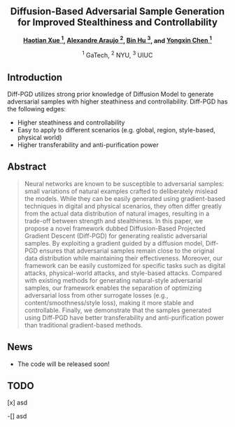 <div align="center">

<h2>Diffusion-Based Adversarial Sample Generation for Improved Stealthiness and Controllability</h2>

**[Haotian Xue <sup>1](https://xavihart.github.io/), [Alexandre Araujo <sup>2](https://www.alexandrearaujo.com/), [Bin Hu <sup>3](https://binhu7.github.io/), and [Yongxin Chen <sup>1](https://yongxin.ae.gatech.edu/)**


<sup>1</sup> GaTech, <sup>2</sup> NYU, <sup>3</sup> UIUC

</div>


## Introduction

Diff-PGD utilizes strong prior knowledge of Diffusion Model to generate adversarial samples with higher steathiness and controllability. Diff-PGD has the following edges:
- Higher steathiness and controllability 
- Easy to apply to different scenarios (e.g. global, region, style-based, physical world)
- Higher transferability and anti-purification power



## Abstract

>Neural networks are known to be susceptible to adversarial samples: small variations of natural examples crafted to deliberately
mislead the models. While they can be easily generated using gradient-based techniques in digital and physical scenarios, they often differ greatly from the actual data distribution of natural images, resulting in a trade-off between strength and stealthiness. In this paper, we propose a novel framework dubbed Diffusion-Based Projected Gradient Descent (Diff-PGD) for generating realistic adversarial samples. By exploiting a gradient guided by a diffusion model, Diff-PGD ensures that adversarial samples remain close to the original data distribution while maintaining their effectiveness. Moreover, our framework can be easily customized for specific tasks such as digital attacks, physical-world attacks, and style-based attacks. Compared with existing methods for generating natural-style adversarial samples, our framework enables the separation of optimizing adversarial loss from other surrogate losses (e.g., content/smoothness/style loss), making it more stable and controllable. Finally, we demonstrate that the samples generated using Diff-PGD have better transferability and anti-purification power than traditional gradient-based methods.



## News
 - The code will be released soon!


## TODO
[x] asd

-[] asd




